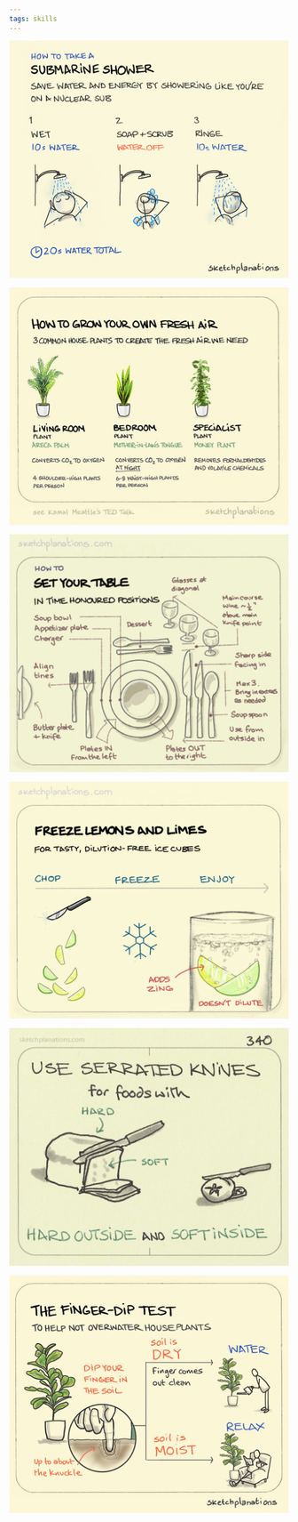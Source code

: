 ```yaml
---
tags: skills
---
```


![](/assets/static/img/submarine-shower.png)

![](/assets/static/img/grow-fresh-air.jpeg)

![](/assets/static/img/set-your-table.jpeg)

![](/assets/static/img/freeze-lemons.jpeg)

![](/assets/static/img/serrated-knives.jpeg)

![](/assets/static/img/finger-dip-test.jpeg)

